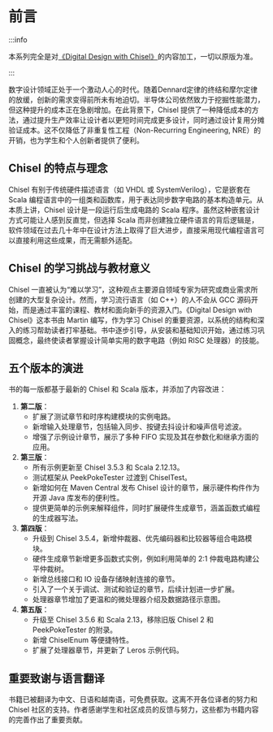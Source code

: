 # 前言

:::info

本系列完全是对[《Digital Design with Chisel》](https://www.imm.dtu.dk/~masca/chisel-book.html)的内容加工，一切以原版为准。

:::

数字设计领域正处于一个激动人心的时代。随着Dennard定律的终结和摩尔定律的放缓，创新的需求变得前所未有地迫切。半导体公司依然致力于挖掘性能潜力，但这种提升的成本正在急剧增加。在此背景下，Chisel 提供了一种降低成本的方法，通过提升生产效率让设计者以更短时间完成更多设计，同时通过设计复用分摊验证成本。这不仅降低了非重复性工程（Non-Recurring Engineering, NRE）的开销，也为学生和个人创新者提供了便利。

## Chisel 的特点与理念

Chisel 有别于传统硬件描述语言（如 VHDL 或 SystemVerilog），它是嵌套在 Scala 编程语言中的一组类和函数库，用于表达同步数字电路的基本构造单元。从本质上讲，Chisel 设计是一段运行后生成电路的 Scala 程序。虽然这种嵌套设计方式可能让人感到反直觉，但选择 Scala 而非创建独立硬件语言的背后逻辑是，软件领域在过去几十年中在设计方法上取得了巨大进步，直接采用现代编程语言可以直接利用这些成果，而无需额外适配。

## Chisel 的学习挑战与教材意义

Chisel 一直被认为“难以学习”，这种观点主要源自领域专家为研究或商业需求所创建的大型复杂设计。然而，学习流行语言（如 C++）的人不会从 GCC 源码开始，而是通过丰富的课程、教材和面向新手的资源入门。《Digital Design with Chisel》这本书由 Martin 编写，作为学习 Chisel 的重要资源，以系统的结构和深入的练习帮助读者打牢基础。书中逐步引导，从安装和基础知识开始，通过练习巩固概念，最终使读者掌握设计简单实用的数字电路（例如 RISC 处理器）的技能。

## 五个版本的演进

书的每一版都基于最新的 Chisel 和 Scala 版本，并添加了内容改进：

1. **第二版**：
   - 扩展了测试章节和时序构建模块的实例电路。
   - 新增输入处理章节，包括输入同步、按键去抖设计和噪声信号滤波。
   - 增强了示例设计章节，展示了多种 FIFO 实现及其在参数化和继承方面的应用。
2. **第三版**：
   - 所有示例更新至 Chisel 3.5.3 和 Scala 2.12.13。
   - 测试框架从 PeekPokeTester 过渡到 ChiselTest。
   - 新增如何在 Maven Central 发布 Chisel 设计的章节，展示硬件构件作为开源 Java 库发布的便利性。
   - 提供更简单的示例来解释组件，同时扩展硬件生成章节，涵盖函数式编程的生成器写法。
3. **第四版**：
   - 升级到 Chisel 3.5.4，新增仲裁器、优先编码器和比较器等组合电路模块。
   - 硬件生成章节新增更多函数式实例，例如利用简单的 2:1 仲裁电路构建公平仲裁树。
   - 新增总线接口和 IO 设备存储映射连接的章节。
   - 引入了一个关于调试、测试和验证的章节，后续计划进一步扩展。
   - 处理器章节增加了更温和的微处理器介绍及数据路径示意图。
4. **第五版**：
   - 升级至 Chisel 3.5.6 和 Scala 2.13，移除旧版 Chisel 2 和 PeekPokeTester 的附录。
   - 新增 ChiselEnum 等便捷特性。
   - 扩展了处理器章节，并更新了 Leros 示例代码。

## 重要致谢与语言翻译

书籍已被翻译为中文、日语和越南语，可免费获取。这离不开各位译者的努力和 Chisel 社区的支持。作者感谢学生和社区成员的反馈与努力，这些都为书籍内容的完善作出了重要贡献。
